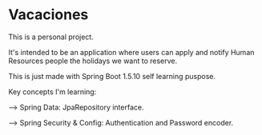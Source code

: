 # Vacaciones

This is a personal project.

It's intended to be an application where users can apply and notify Human Resources people the holidays
we want to reserve.

This is just made with Spring Boot 1.5.10 self learning puspose. 

Key concepts I'm learning:

 --> Spring Data: JpaRepository interface.
 
 --> Spring Security & Config: Authentication and Password encoder. 

